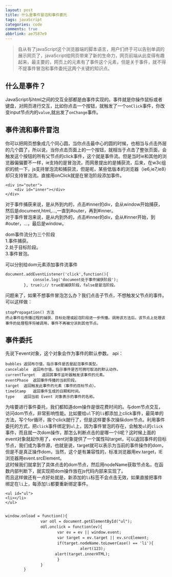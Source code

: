 ```yaml
---
layout: post
title: 什么是事件冒泡和事件委托
tags: javaScript
categories: code
comments: true
abbrlink: ae7587e9
---
```

> 自从有了javaScript这个浏览器端的脚本语言，用户们终于可以告别单调的展示网页了，javaScript给网页带来了新的生命力，网页前端从此变得有趣起来，最主要的，网页上的元素有了事件这个元素，但是关于事件，就不得不提事件冒泡和事件委托这两个关键的知识点。  

## 什么是事件？  
JavaScript与html之间的交互全部都是由事件实现的。事件就是你操作鼠标或者键盘，对网页进行交互，比如你点击一个按钮，就触发了一个`onClick`事件，你改变input节点内的`value`,就出发了`onChange`事件。  

## 事件流和事件冒泡  
你可以把网页想象成几个同心圆，当你点击最中心的圆的时候，也相当与点击外层的几个圆了，所以说，当你点击页面上的一个按钮，就相当于点击了整张页面，会触发这个按钮的所有父节点的click事件，这个就是事件流。但是当时ie和其他的浏览器偏偏要不一样，ie支持的是冒泡流，而网景提出的是捕获流，后来，在w3c组织的统一下，js支持冒泡流和捕获流，但是呢，某些低版本的浏览器（ie6,ie7,ie8）却只支持冒泡流。直接用onClick就是在冒泡阶段添加事件。
```   
<div in="outer">
    <div id="inner"></div>
</div>
```
对于事件捕获来说，是从外到内的，点击#inner的div，会从window开始捕获，然后是document,html,...,一直到#outer，再到#inner。   
对于事件冒泡来说，是从内到外的，点击#inner的div，会从#inner开始，到#outer，...，最后是window。   

dom事件流分为三个阶段   
1.事件捕获。   
2.处于目标阶段。   
3.事件冒泡。   

可以分别给dom元素添加事件流事件   
```
document.addEventListener('click',function(){
            console.log('document处于事件捕获阶段');
        }, true);// true是捕获阶段，false是冒泡阶段。
```   

问题来了，如果不想事件冒泡怎么办？我们点击子节点，不想触发父节点的事件。可以这样做：
```
stopPropagation() 方法
终止事件在传播过程的捕获、目标处理或起泡阶段进一步传播。调用该方法后，该节点上处理该事件的处理程序将被调用，事件不再被分派到其他节点。
```

## 事件委托  
先说下event对象，这个对象会作为事件的默认参数。
api：
``` 
bubbles	返回布尔值，指示事件是否是起泡事件类型。
cancelable	返回布尔值，指示事件是否可拥可取消的默认动作。
currentTarget	返回其事件监听器触发该事件的元素。
eventPhase	返回事件传播的当前阶段。
target	返回触发此事件的元素（事件的目标节点）。
timeStamp	返回事件生成的日期和时间。
type	返回当前 Event 对象表示的事件的名称。
```

为啥要进行事件委托，我们都知道dom操作是很花费时间的。与dom节点交互，访问dom节点，非常影响性能。比如要给`ul`下的`li`都添加上click事件，最简单的方法，写个for循环，挨个click就行了，但是这样要多次操纵dom节点。利用事件委托的方式，把`click`事件绑定到`ul`上，因为事件冒泡的存在，会触发`ul`的`click`事件，而且就一次dom操作，那怎么判断点击的是哪一个li呢？这时候上面的event对象就起作用了，event对象提供了一个属性叫target，可以返回事件的目标节点，我们成为事件源，也就是说，target就可以表示为当前的事件操作的dom，但是不是真正操作dom，当然，这个是有兼容性的，标准浏览器用ev.target，IE浏览器用event.srcElement。   
这时候我们就拿到了具体点击的dom节点，然后用nodeName获取节点名，在函数内部判断下，就实现把dom操作放在js代码内部来实现了。   
而且这样做还有一点好处就是，新添加的`li`标签不会点击无效，如果直接把事件绑定在`li`上，每添加`li`都要重新绑定事件。   

```
<ul id="ul">
<li></li>
</ul>


window.onload = function(){
		    　　var oUl = document.getElementById("ul");
		    　　oUl.onclick = function(ev){
		    	　　　　var ev = ev || window.event;
		   		　　　　var target = ev.target || ev.srcElement;
		        　　　　if(target.nodeName.toLowerCase() == 'li'){
		        　 　　　　　　	alert(123);
		　　　　　　　  alert(target.innerHTML);
				　　　　}
		    　　}
		}
```




